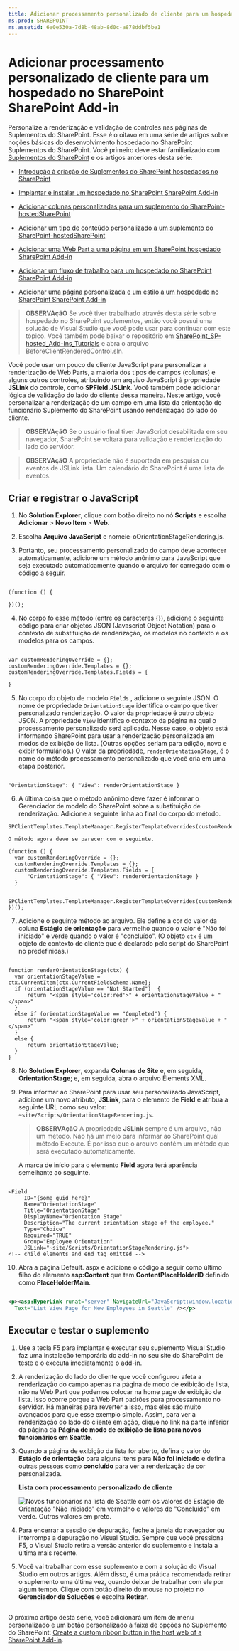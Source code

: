 ```yaml
---
title: Adicionar processamento personalizado de cliente para um hospedado no SharePoint SharePoint Add-in
ms.prod: SHAREPOINT
ms.assetid: 6e0e530a-7d8b-48ab-8d0c-a878ddbf5be1
---
```



# Adicionar processamento personalizado de cliente para um hospedado no SharePoint SharePoint Add-in
Personalize a renderização e validação de controles nas páginas de Suplementos do SharePoint.
Esse é o oitavo em uma série de artigos sobre noções básicas do desenvolvimento hospedado no SharePoint Suplementos do SharePoint. Você primeiro deve estar familiarizado com  [Suplementos do SharePoint](sharepoint-add-ins.md) e os artigos anteriores desta série:
  
    
    


-  [Introdução à criação de Suplementos do SharePoint hospedados no SharePoint](get-started-creating-sharepoint-hosted-sharepoint-add-ins.md)
    
  
-  [Implantar e instalar um hospedado no SharePoint SharePoint Add-in](deploy-and-install-a-sharepoint-hosted-sharepoint-add-in.md)
    
  
-  [Adicionar colunas personalizadas para um suplemento do SharePoint-hostedSharePoint](add-custom-columns-to-a-sharepoint-hostedsharepoint-add-in.md)
    
  
-  [Adicionar um tipo de conteúdo personalizado a um suplemento do SharePoint-hostedSharePoint](add-a-custom-content-type-to-a-sharepoint-hostedsharepoint-add-in.md)
    
  
-  [Adicionar uma Web Part a uma página em um SharePoint hospedado SharePoint Add-in](add-a-web-part-to-a-page-in-a-sharepoint-hosted-sharepoint-add-in.md)
    
  
-  [Adicionar um fluxo de trabalho para um hospedado no SharePoint SharePoint Add-in](add-a-workflow-to-a-sharepoint-hosted-sharepoint-add-in.md)
    
  
-  [Adicionar uma página personalizada e um estilo a um hospedado no SharePoint SharePoint Add-in](add-a-custom-page-and-style-to-a-sharepoint-hosted-sharepoint-add-in.md)
    
  

> **OBSERVAçãO**
> Se você tiver trabalhado através desta série sobre hospedado no SharePoint suplementos, então você possui uma solução de Visual Studio que você pode usar para continuar com este tópico. Você também pode baixar o repositório em  [SharePoint_SP-hosted_Add-Ins_Tutorials](https://github.com/OfficeDev/SharePoint_SP-hosted_Add-Ins_Tutorials) e abra o arquivo BeforeClientRenderedControl.sln.
  
    
    

Você pode usar um pouco de cliente JavaScript para personalizar a renderização de Web Parts, a maioria dos tipos de campos (colunas) e alguns outros controles, atribuindo um arquivo JavaScript à propriedade **JSLink** do controle, como **SPField.JSLink**. Você também pode adicionar lógica de validação do lado do cliente dessa maneira. Neste artigo, você personalizar a renderização de um campo em uma lista da orientação do funcionário Suplemento do SharePoint usando renderização do lado do cliente.
> **OBSERVAçãO**
> Se o usuário final tiver JavaScript desabilitada em seu navegador, SharePoint se voltará para validação e renderização do lado do servidor.
  
    
    


> **OBSERVAçãO**
> A propriedade não é suportada em pesquisa ou eventos de JSLink lista. Um calendário do SharePoint é uma lista de eventos.
  
    
    


## Criar e registrar o JavaScript


  
    
    

1. No **Solution Explorer**, clique com botão direito no nó **Scripts** e escolha **Adicionar** > **Novo Item** > **Web**.
    
  
2. Escolha **Arquivo JavaScript** e nomeie-oOrientationStageRendering.js.
    
  
3. Portanto, seu processamento personalizado do campo deve acontecer automaticamente, adicione um método anônimo para JavaScript que seja executado automaticamente quando o arquivo for carregado com o código a seguir.
    
  ```
  
(function () {

})();
  ```

4. No corpo fo esse método (entre os caracteres {}), adicione o seguinte código para criar objetos JSON (Javascript Object Notation) para o contexto de substituição de renderização, os modelos no contexto e os modelos para os campos.
    
  ```
  
var customRenderingOverride = {};
customRenderingOverride.Templates = {};
customRenderingOverride.Templates.Fields = {

}
  ```

5. No corpo do objeto de modelo  `Fields` , adicione o seguinte JSON. O nome de propriedade `OrientationStage` identifica o campo que tiver personalizado renderização. O valor da propriedade é outro objeto JSON. A propriedade `View` identifica o contexto da página na qual o processamento personalizado será aplicado. Nesse caso, o objeto está informando SharePoint para usar a renderização personalizada em modos de exibição de lista. (Outras opções seriam para edição, novo e exibir formulários.) O valor da propriedade, `renderOrientationStage`, é o nome do método processamento personalizado que você cria em uma etapa posterior.
    
  ```
  
"OrientationStage": { "View": renderOrientationStage }
  ```

6. A última coisa que o método anônimo deve fazer é informar o Gerenciador de modelo do SharePoint sobre a substituição de renderização. Adicione a seguinte linha ao final do corpo do método.
    
  ```
  SPClientTemplates.TemplateManager.RegisterTemplateOverrides(customRenderingOverride);
  ```


    O método agora deve se parecer com o seguinte.
    


  ```
  (function () {
    var customRenderingOverride = {};
    customRenderingOverride.Templates = {};
    customRenderingOverride.Templates.Fields = {
        "OrientationStage": { "View": renderOrientationStage }
    }

    SPClientTemplates.TemplateManager.RegisterTemplateOverrides(customRenderingOverride);
})();
  ```

7. Adicione o seguinte método ao arquivo. Ele define a cor do valor da coluna **Estágio de orientação** para vermelho quando o valor é "Não foi iniciado" e verde quando o valor é "concluído". (O objeto `ctx` é um objeto de contexto de cliente que é declarado pelo script do SharePoint no predefinidas.)
    
  ```
  
function renderOrientationStage(ctx) {
    var orientationStageValue = ctx.CurrentItem[ctx.CurrentFieldSchema.Name];
    if (orientationStageValue == "Not Started")  {
        return "<span style='color:red'>" + orientationStageValue + "</span>"
    }
    else if (orientationStageValue == "Completed") {
        return "<span style='color:green'>" + orientationStageValue + "</span>"
    }
    else {
        return orientationStageValue;
    }
}
  ```

8. No **Solution Explorer**, expanda **Colunas de Site** e, em seguida, **OrientationStage**; e, em seguida, abra o arquivo Elements XML.
    
  
9. Para informar ao SharePoint para usar seu personalizado JavaScript, adicione um novo atributo, **JSLink**, para o elemento de **Field** e atribua a seguinte URL como seu valor: `~site/Scripts/OrientationStageRendering.js`.
    
    > **OBSERVAçãO**
      > A propriedade **JSLink** sempre é um arquivo, não um método. Não há um meio para informar ao SharePoint qual método Execute. É por isso que o arquivo contém um método que será executado automaticamente.

    A marca de início para o elemento **Field** agora terá aparência semelhante ao seguinte.
    


  ```
  
<Field
       ID="{some_guid_here}"
       Name="OrientationStage"
       Title="OrientationStage"
       DisplayName="Orientation Stage"
       Description="The current orientation stage of the employee."
       Type="Choice"
       Required="TRUE"
       Group="Employee Orientation" 
       JSLink="~site/Scripts/OrientationStageRendering.js">
<!-- child elements and end tag omitted -->
  ```

10. Abra a página Default. aspx e adicione o código a seguir como último filho do elemento **asp:Content** que tem **ContentPlaceHolderID** definido como **PlaceHolderMain**.
    
  ```XML
  
<p><asp:HyperLink runat="server" NavigateUrl="JavaScript:window.location = _spPageContextInfo.webAbsoluteUrl + '/Lists/NewEmployeesInSeattle/AllItems.aspx';"
    Text="List View Page for New Employees in Seattle" /></p>

  ```


## Executar e testar o suplemento


  
    
    

1. Use a tecla F5 para implantar e executar seu suplemento Visual Studio faz uma instalação temporária do add-in no seu site do SharePoint de teste e o executa imediatamente o add-in.
    
  
2. A renderização do lado do cliente que você configurou afeta a renderização do campo apenas na página de modo de exibição de lista, não na Web Part que podemos colocar na home page de exibição de lista. Isso ocorre porque a Web Part padrões para processamento no servidor. Há maneiras para reverter a isso, mas eles são muito avançados para que esse exemplo simple. Assim, para ver a renderização do lado do cliente em ação, clique no link na parte inferior da página da **Página de modo de exibição de lista para novos funcionários em Seattle**.
    
  
3. Quando a página de exibição da lista for aberto, defina o valor do **Estágio de orientação** para alguns itens para **Não foi iniciado** e defina outras pessoas como **concluído** para ver a renderização de cor personalizada.
    
   **Lista com processamento personalizado de cliente**

  

     ![Novos funcionários na lista de Seattle com os valores de Estágio de Orientação "Não iniciado" em vermelho e valores de "Concluído" em verde. Outros valores em preto.](images/dc8e2b7d-1747-4b65-aab4-6fc93c6867d4.PNG)
  

  

  
4. Para encerrar a sessão de depuração, feche a janela do navegador ou interrompa a depuração no Visual Studio. Sempre que você pressiona F5, o Visual Studio retira a versão anterior do suplemento e instala a última mais recente.
    
  
5. Você vai trabalhar com esse suplemento e com a solução do Visual Studio em outros artigos. Além disso, é uma prática recomendada retirar o suplemento uma última vez, quando deixar de trabalhar com ele por algum tempo. Clique com botão direito do mouse no projeto no **Gerenciador de Soluções** e escolha **Retirar**.
    
  

## 
<a name="Nextsteps"> </a>

O próximo artigo desta série, você adicionará um item de menu personalizado e um botão personalizado à faixa de opções no Suplemento do SharePoint:  [Create a custom ribbon button in the host web of a SharePoint Add-in](create-a-custom-ribbon-button-in-the-host-web-of-a-sharepoint-add-in.md).
  
    
    

